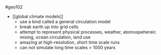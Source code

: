 #geo102 
- [[global climate models]]
	- use a kind called a general circulation model
	- break earth up into grid cells
	- attempt to represent physical processes, weather, atomospehereic mixing, ocean circulation, land use
	- amazing at high-resolution, short time scale runs
	- can not simulate long time scales > 1000 years